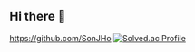 ## Hi there 👋

<!--
**SonJHo/SonJHo** is a ✨ _special_ ✨ repository because its `README.md` (this file) appears on your GitHub profile.

Here are some ideas to get you started:

- 🔭 I’m currently working on ...
- 🌱 I’m currently learning ...
- 👯 I’m looking to collaborate on ...
- 🤔 I’m looking for help with ...
- 💬 Ask me about ...
- 📫 How to reach me: ...
- 😄 Pronouns: ...
- ⚡ Fun fact: ...
-->

https://github.com/SonJHo
[![Solved.ac Profile](http://mazassumnida.wtf/api/generate_badge?boj=wnsgh708282)](https://solved.ac/wnsgh708282)<br/>

